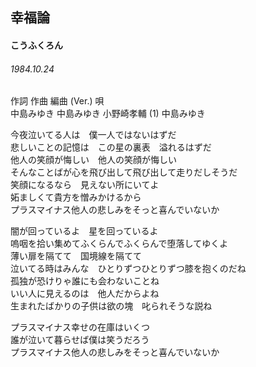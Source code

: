 
## 幸福論
#### こうふくろん
###### 1984.10.24


作詞         作曲         編曲 (Ver.)     唄   
中島みゆき   中島みゆき   小野崎孝輔 (1)  中島みゆき   
   
今夜泣いてる人は　僕一人ではないはずだ   
悲しいことの記憶は　この星の裏表　溢れるはずだ   
他人の笑顔が悔しい　他人の笑顔が悔しい   
そんなことばが心を飛び出して飛び出して走りだしそうだ   
笑顔になるなら　見えない所にいてよ   
妬ましくて貴方を憎みかけるから   
プラスマイナス他人の悲しみをそっと喜んでいないか   
   
闇が回っているよ　星を回っているよ   
嗚咽を拾い集めてふくらんでふくらんで堕落してゆくよ   
薄い扉を隔てて　国境線を隔てて   
泣いてる時はみんな　ひとりずつひとりずつ膝を抱くのだね   
孤独が恐けりゃ誰にも会わないことね   
いい人に見えるのは　他人だからよね   
生まれたばかりの子供は欲の塊　叱られそうな説ね   
   
プラスマイナス幸せの在庫はいくつ   
誰が泣いて暮らせば僕は笑うだろう   
プラスマイナス他人の悲しみをそっと喜んでいないか   